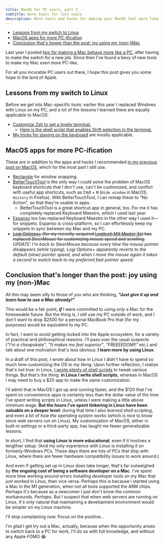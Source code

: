 ```yaml
---
title: MacOS for PC users, part 2
subtitle: more tools for lost souls
description: More tools and hacks for making your MacOS feel more like Windows or Linux, and why I still prefer PCs over my Mac.
---
```


- [Lessons from my switch to Linux](#lessons-from-my-switch-to-linux)
- [MacOS apps for more PC-ification](#macos-apps-for-more-pc-ification)
- [Conclusion that's longer than the post: joy using my (non-)Mac](#conclusion-thats-longer-than-the-post-joy-using-my-non-mac)

Last year I posted [tips for making a Mac behave more like a PC](/posts/2022/switching-from-pc-windows-to-macos), after having to make the switch for a new job. Since then I've found a bevy of new tools to make my Mac *even more* PC-like.

For all you incurable PC users out there, I hope this post gives you some hope in the land of Apple.

## Lessons from my switch to Linux

Before we get into Mac-specific tools: earlier this year I replaced Windows with Linux on my PC, and a lot of the lessons I learned there are equally applicable to MacOS:

- [Customize Zsh to get a lovely terminal.](/posts/2023/switch-to-linux-from-windows#payoff-1-a-lovely-terminal)
  - [Here is the shell script that enables Shift selection in the terminal.](https://github.com/fpsvogel/dotfiles-macos/blob/main/zshrc/shift_select)
- [My tricks for staying on the keyboard](/posts/2023/switch-to-linux-from-windows#payoff-2-more-time-spent-on-the-keyboard-less-on-the-mouse) are mostly applicable.

## MacOS apps for more PC-ification

These are in addition to the apps and hacks I recommended [in my previous post on MacOS](/posts/2022/switching-from-pc-windows-to-macos), which for the most part I still use.

- [Rectangle](https://rectangleapp.com/) for window snapping.
- [BetterTouchTool](https://folivora.ai) is the only way I could solve the problem of MacOS keyboard shortcuts that I don't use, can't be customized, and conflict with useful app shortcuts, such as <kbd>Cmd</kbd> + <kbd>H</kbd> (`Hide window` in MacOS, `History` in Firefox). With BetterTouchTool, I can remap these to "No Action", so that they're usable in apps.
  - BetterTouchTool is a great shortcut app in general, too. For me it has completely replaced Keyboard Maestro, which I used last year.
- [Espanso](https://espanso.org) too has replaced Keyboard Maestro in the other way I used it—for snippets. Espanso is cross-platform, so I can effortlessly keep my snippets in sync between my Mac and my PC.
- ~~[Logi Options+](https://www.logitech.com/en-us/software/logi-options-plus.html) (for my recently-acquired [Logitech MX Master 3s](https://www.logitech.com/en-us/products/mice/mx-master-3s.html)) has replaced SteerMouse for customizing mouse speed and scrolling.~~ *UPDATE: I'm back to SteerMouse because every time the mouse pointer disappears (while typing), Logi Options+ apparently reverts to the default (slow) pointer speed, and when I move the mouse again it takes a second to switch back to my preferred fast pointer speed.*

## Conclusion that's longer than the post: joy using my (non-)Mac

All this may seem silly to those of you who are thinking, ***"Just give it up and learn how to use a Mac already!"***

This would be a fair point, ***if*** I were committed to using *only* a Mac for the foreseeable future. But the thing is, I still use my PC outside of work, and I don't want to drop $2500 for a personal MacBook Pro that (for my purposes) would be equivalent to my PC.

In fact, I want to *avoid* getting locked into the Apple ecosystem, for a variety of practical and philosophical reasons. I'll pass over the usual suspects (*"I'm a cheapskate"*, *"It makes me feel superior"*, *"FREEEEDOM!!"* etc.) and talk about one motivation that's less obvious: **I learn more by using Linux**.

In a draft of this post, I wrote about how in Linux I didn't have to spend so much time customizing the OS to my liking. Upon further reflection, I realize that's not true: in Linux, [I wrote plenty of shell scripts](https://github.com/fpsvogel/dotfiles-linux) to tweak various things. But that's the thing: **in Linux I write shell scripts**, whereas in MacOS I may need to buy a $20 app to make the same customization.

I'll admit that in MacOS I got up and running faster, and the $120 that I've spent on convenience apps is certainly less than the dollar value of the time I've spent writing scripts in Linux, unless I were making a little above minimum wage. **But the hours I've spent tinkering in Linux have been valuable on a deeper level:** during that time I also *learned shell scripting*, and even a bit of *how the operating system works* (which is nice to know since web servers run on Linux). My customization of MacOS, either in built-in settings or a third-party app, has taught me fewer generalizable lessons.

In short, I find that **using Linux is more educational**, even if it involves a lengthier setup. (And my only experience with Linux is installing it on formerly-Windows PCs. These days there are lots of PCs that ship with Linux, where there are fewer hardware compatibility issues to work around.)

And even if getting set up in Linux does take longer, that's far outweighed by **the ongoing cost of being a software developer on a Mac**. I've spent more time working around errors installing developer tools on my Mac that *just worked* in Linux, than vice versa. Perhaps this is because I started using a Mac in the M1 generation, when not all tools supported the ARM chips. Perhaps it's because as a newcomer I just don't know the common workarounds. *Perhaps.* But I suspect that when web servers are running on Linux, it's only natural that maintaining a development environment would be simpler on my Linux machine.

I'll stop complaining now. Focus on the positive…

I'm *glad* I get try out a Mac, actually, because when the opportunity arises to switch back to a PC for work, I'll do so with full knowledge, and without any Apple FOMO 😂
